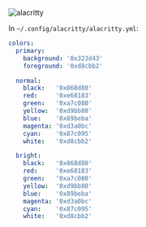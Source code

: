 ![alacritty](https://user-images.githubusercontent.com/37491630/74096695-f66ef380-4af9-11ea-9cda-ebb57583bee2.png)

In `~/.config/alacritty/alacritty.yml`:

```yaml
colors:
  primary:
    background: '0x323d43'
    foreground: '0xd8cbb2'

  normal:
    black:   '0x868d80'
    red:     '0xe68183'
    green:   '0xa7c080'
    yellow:  '0xd9bb80'
    blue:    '0x89beba'
    magenta: '0xd3a0bc'
    cyan:    '0x87c095'
    white:   '0xd8cbb2'

  bright:
    black:   '0x868d80'
    red:     '0xe68183'
    green:   '0xa7c080'
    yellow:  '0xd9bb80'
    blue:    '0x89beba'
    magenta: '0xd3a0bc'
    cyan:    '0x87c095'
    white:   '0xd8cbb2'
```
